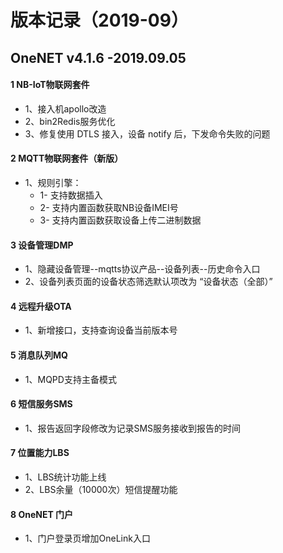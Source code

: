 # 版本记录（2019-09）

## OneNET v4.1.6 -2019.09.05

#### 1 NB-IoT物联网套件

- 1、接入机apollo改造
- 2、bin2Redis服务优化
- 3、修复使用 DTLS 接入，设备 notify 后，下发命令失败的问题

#### 2 MQTT物联网套件（新版）

- 1、规则引擎：
  - 1- 支持数据插入
  - 2- 支持内置函数获取NB设备IMEI号
  - 3- 支持内置函数获取设备上传二进制数据

#### 3 设备管理DMP	

- 1、隐藏设备管理--mqtts协议产品--设备列表--历史命令入口
- 2、设备列表页面的设备状态筛选默认项改为 “设备状态（全部）”

#### 4 远程升级OTA

- 1、新增接口，支持查询设备当前版本号

#### 5 消息队列MQ

- 1、MQPD支持主备模式

#### 6 短信服务SMS

- 1、报告返回字段修改为记录SMS服务接收到报告的时间

#### 7 位置能力LBS

- 1、LBS统计功能上线
- 2、LBS余量（10000次）短信提醒功能

#### 8 OneNET 门户

- 1、门户登录页增加OneLink入口

